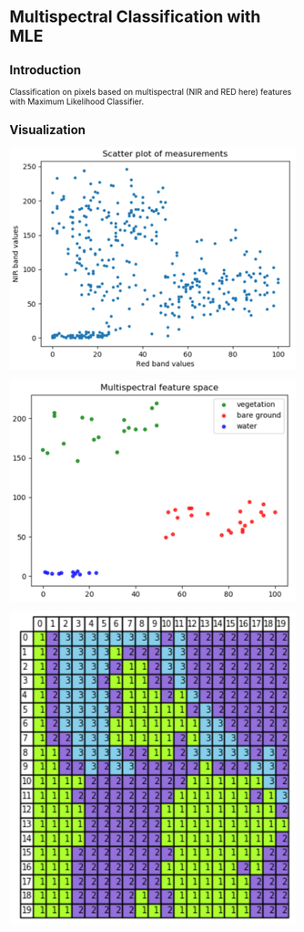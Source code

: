 # Multispectral Classification with MLE

## Introduction

Classification on pixels based on multispectral (NIR and RED here) features with Maximum Likelihood Classifier.

## Visualization

![measurements](res/measurements.png)

![feature_space](res/feature_space.png)

![classified](res/classified.png)
